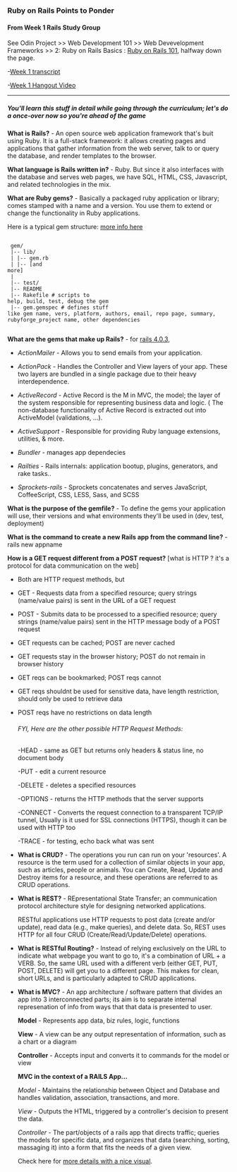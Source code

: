 ### Ruby on Rails Points to Ponder 

#### From Week 1 Rails Study Group

See Odin Project >> Web Development 101 >> Web Devevelopment Frameworks >> 2: Ruby on Rails Basics : [Ruby on Rails 101](http://www.theodinproject.com/courses/web-development-101/lessons/ruby-on-rails-basics), halfway down the page.


-[Week 1 transcript](https://github.com/afshinator/OdinRailsStudyGroup/blob/master/week1-transcript.md)

-[Week 1 Hangout Video](http://www.youtube.com/watch?v=5GcvIf-sFe4)

---

##### You'll learn this stuff in detail while going through the curriculum; let's do a once-over now so you're ahead of the game

**What is Rails?** - An open source web application framework that's buit using Ruby. It is a full-stack framework: it allows creating pages and applications that gather information from the web server, talk to or query the database, and render templates to the browser.

**What language is Rails written in?** - Ruby.  But since it also interfaces with the database and serves web pages, we have SQL, HTML, CSS, Javascript, and related technologies in the mix.

**What are Ruby gems?** - Basically a packaged ruby application or library; comes stamped with a name and a version.  You use them to extend or change the functionality in Ruby applications.

Here is a typical gem structure:  [more info here](http://rubylearning.com/blog/2010/12/14/ruby-gems-%E2%80%94-what-why-and-how/)


<code><br>
gem/<br>
|-- lib/<br>
|   |-- gem.rb<br>
|   |-- [and more]<br>
|<br>
|-- test/<br>
|-- README<br>
|-- Rakefile			            # scripts to help, build, test, debug the gem<br>
|-- gem.gemspec			       # defines stuff like gem name, vers, platform, authors, email, repo page, summary, rubyforge_project name, other dependencies<br>
</code>


**What are the gems that make up Rails?** - for [rails 4.0.3](https://rubygems.org/gems/rails),

- *ActionMailer* - Allows you to send emails from your application.

- *ActionPack* -  Handles the Controller and View layers of your app. These two layers are bundled in a single package due to their heavy interdependence.

- *ActiveRecord* - Active Record is the M in MVC, the model; the layer of the system responsible for representing business data and logic.  ( The non-database functionality of Active Record is extracted out into ActiveModel (validations, ...).

- *ActiveSupport* - Responsible for providing Ruby language extensions, utilities, & more.

- *Bundler* - manages app dependecies

- *Railties* - Rails internals: application bootup, plugins, generators, and rake tasks..

- *Sprockets-rails* - Sprockets concatenates and serves JavaScript, CoffeeScript, CSS, LESS, Sass, and SCSS


**What is the purpose of the gemfile?** - To define the gems your application will use, their versions and what environments they'll be used in (dev, test, deployment)


**What is the command to create a new Rails app from the command line?** - 	rails new appname

**How is a GET request different from a POST request?** 
	[what is HTTP ? it's a protocol for data communication on the web]

+ Both are HTTP request methods, but

+ GET - Requests data from a specified resource; query strings (name/value pairs) is sent in the URL of a GET request

+ POST - Submits data to be processed to a specified resource; query strings (name/value pairs) sent in the HTTP message body of a POST request		

+ GET requests can be cached; POST are never cached

+ GET requests stay in the browser history; POST do not remain in browser history

+ GET reqs can be bookmarked; POST reqs cannot

+ GET reqs shouldnt be used for sensitive data, have length restriction, should only be used to retrieve data

+ POST reqs have no restrictions on data length

	###### FYI, Here are the other possible HTTP Request Methods:

	-HEAD - same as GET but returns only headers & status line, no document body

	-PUT - edit a current resource

	-DELETE - deletes a specified resources

	-OPTIONS - returns the HTTP methods that the server supports

	-CONNECT - Converts the request connection to a transparent TCP/IP tunnel, Usually is it used for SSL connections (HTTPS), though it can be used with HTTP too

	-TRACE - for testing, echo back what was sent

+ **What is CRUD?** - The operations you run can run on your 'resources'.  A resource is the term used for a collection of similar objects in your app, such as articles, people or animals. You can Create, Read, Update and Destroy items for a resource, and these operations are referred to as CRUD operations.

+ **What is REST?** - REpresentational State Transfer; an communication protocol architecture style for designing networked applications. 

	RESTful applications use HTTP requests to post data (create and/or update), read data (e.g., make queries), and delete data. So, REST uses HTTP for all four CRUD (Create/Read/Update/Delete) operations.  

+ **What is RESTful Routing?** - Instead of relying exclusively on the URL to indicate what webpage you want to go to, it's a combination of URL + a VERB. So, the same URL used with a different verb (either GET, PUT, POST, DELETE) will get you to a different page. This makes for clean, short URLs, and is particularly adapted to CRUD applications.

+ **What is MVC?** - An app architecture / software pattern that divides an app into 3 interconnected parts; its aim is to separate internal represenation of info from ways that that data is presented to user.

	**Model** - Represents app data, biz rules, logic, functions

	**View** - A view can be any output representation of information, such as a chart or a diagram

	**Controller** - Accepts input and converts it to commands for the model or view

	**MVC in the context of a RAILS App...**

	*Model* - Maintains the relationship between Object and Database and handles validation, association, transactions, and more.

	*View* - Outputs the HTML, triggered by a controller's decision to present the data. 

	*Controller* - The part/objects of a rails app that directs traffic; queries the models for specific data, and organizes that data (searching, sorting, massaging it) into a form that fits the needs of a given view.

	Check here for [more details with a nice visual](http://betterexplained.com/articles/intermediate-rails-understanding-models-views-and-controllers/).
